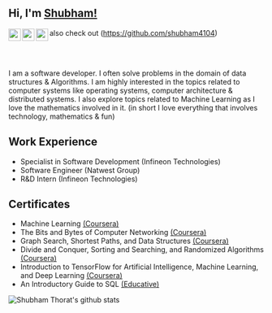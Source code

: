 ## Hi, I'm [Shubham!](https://www.linkedin.com/in/shubhambthorat/)
also check out (https://github.com/shubham4104)
<a href="https://www.linkedin.com/in/shubhambthorat/">
  <img align="left" width="24px" src="https://cdn.jsdelivr.net/npm/simple-icons@v3/icons/linkedin.svg"  />
</a>
<a href="https://www.codechef.com/users/sthorat661">
  <img align="left" width="24px" src="https://cdn.jsdelivr.net/npm/simple-icons@v3/icons/codechef.svg"  />
</a>
<a href="https://www.hackerrank.com/sbt4104">
  <img align="left" width="24px" src="https://cdn.jsdelivr.net/npm/simple-icons@v3/icons/hackerrank.svg"  />
</a>

<br />
<br />

I am a software developer. I often solve problems in the domain of data structures & Algorithms. I am highly interested in the topics related to computer systems like operating systems, computer architecture & distributed systems. I also explore topics related to Machine Learning as I love the mathematics involved in it. (in short I love everything that involves technology, mathematics & fun)
<br />

Work Experience
--- 

- Specialist in Software Development (Infineon Technologies)
- Software Engineer (Natwest Group)
- R&D Intern (Infineon Technologies)

Certificates
---

- Machine Learning [(Coursera)](https://www.coursera.org/account/accomplishments/verify/UULRRP44PKUS)
- The Bits and Bytes of Computer Networking [(Coursera)](https://www.coursera.org/account/accomplishments/certificate/SZJCNCB5DZJ8)
- Graph Search, Shortest Paths, and Data Structures [(Coursera)](https://www.coursera.org/account/accomplishments/verify/JXRQ6URAMDS2)
- Divide and Conquer, Sorting and Searching, and Randomized Algorithms [(Coursera)](https://www.coursera.org/account/accomplishments/certificate/2CBPSFQ29REW)
- Introduction to TensorFlow for Artificial Intelligence, Machine Learning, and Deep Learning [(Coursera)](https://www.coursera.org/account/accomplishments/verify/KGQYC7ATULRW)
- An Introductory Guide to SQL [(Educative)](https://www.educative.io/verify-certificate/wk4pOyRqw4Atggw1NLWkX7IlWzjj3k3LjTG)

![Shubham Thorat's github stats](https://github-readme-stats.vercel.app/api?username=sbt4104&show_icons=true&hide_border=true)
<br />
